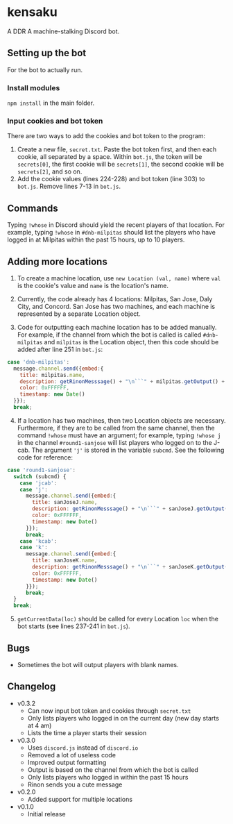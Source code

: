 # kensaku

A DDR A machine-stalking Discord bot.

## Setting up the bot

For the bot to actually run.

### Install modules

`npm install` in the main folder.

### Input cookies and bot token

There are two ways to add the cookies and bot token to the program:
1. Create a new file, `secret.txt`. Paste the bot token first, and then each cookie, all separated by a space. Within `bot.js`, the token will be `secrets[0]`, the first cookie will be `secrets[1]`, the second cookie will be `secrets[2]`, and so on.
2. Add the cookie values (lines 224-228) and bot token (line 303) to `bot.js`. Remove lines 7-13 in `bot.js`.

## Commands

Typing `!whose` in Discord should yield the recent players of that location. For example, typing `!whose` in `#dnb-milpitas` should list the players who have logged in at Milpitas within the past 15 hours, up to 10 players.

## Adding more locations

1. To create a machine location, use `new Location (val, name)` where `val` is the cookie's value and `name` is the location's name.

2. Currently, the code already has 4 locations: Milpitas, San Jose, Daly City, and Concord. San Jose has two machines, and each machine is represented by a separate Location object.

3. Code for outputting each machine location has to be added manually. For example, if the channel from which the bot is called is called `#dnb-milpitas` and `milpitas` is the Location object, then this code should be added after line 251 in `bot.js`:
```javascript
case 'dnb-milpitas':
  message.channel.send({embed:{
    title: milpitas.name,
    description: getRinonMesssage() + "\n```" + milpitas.getOutput() + "```",
    color: 0xFFFFFF,
    timestamp: new Date()
  }});
  break;
```

4. If a location has two machines, then two Location objects are necessary. Furthermore, if they are to be called from the same channel, then the command `!whose` must have an argument; for example, typing `!whose j` in the channel `#round1-sanjose` will list players who logged on to the J-cab. The argument `'j'` is stored in the variable `subcmd`. See the following code for reference:
```javascript
case 'round1-sanjose':
  switch (subcmd) {
    case 'jcab':
    case 'j':
      message.channel.send({embed:{
        title: sanJoseJ.name,
        description: getRinonMesssage() + "\n```" + sanJoseJ.getOutput() + "```",
        color: 0xFFFFFF,
        timestamp: new Date()
      }});
      break;
    case 'kcab':
    case 'k':
      message.channel.send({embed:{
        title: sanJoseK.name,
        description: getRinonMesssage() + "\n```" + sanJoseK.getOutput() + "```",
        color: 0xFFFFFF,
        timestamp: new Date()
      }});
      break;
  }
  break;
```
5. `getCurrentData(loc)` should be called for every Location `loc` when the bot starts (see lines 237-241 in `bot.js`).

## Bugs
* Sometimes the bot will output players with blank names.

## Changelog
* v0.3.2
  * Can now input bot token and cookies through `secret.txt`
  * Only lists players who logged in on the current day (new day starts at 4 am)
  * Lists the time a player starts their session
* v0.3.0
  * Uses `discord.js` instead of `discord.io`
  * Removed a lot of useless code
  * Improved output formatting
  * Output is based on the channel from which the bot is called
  * Only lists players who logged in within the past 15 hours
  * Rinon sends you a cute message
* v0.2.0
  * Added support for multiple locations
* v0.1.0
  * Initial release
